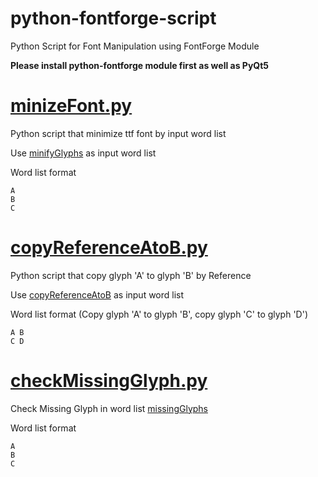 # python-fontforge-script

Python Script for Font Manipulation using FontForge Module

**Please install python-fontforge module first as well as PyQt5**

# [minizeFont.py](../../blob/master/minizeFont.py)

Python script that minimize ttf font by input word list

Use [minifyGlyphs](../../blob/master/minifyGlyphs) as input word list

Word list format
```
A
B
C
```

# [copyReferenceAtoB.py](../../blob/master/copyReferenceAtoB.py)

Python script that copy glyph 'A' to glyph 'B' by Reference

Use [copyReferenceAtoB](../../blob/master/copyReferenceAtoB) as input word list

Word list format (Copy glyph 'A' to glyph 'B', copy glyph 'C' to glyph 'D')
```
A B
C D
```

# [checkMissingGlyph.py](../../blob/master/checkMissingGlyph.py)

Check Missing Glyph in word list [missingGlyphs](../../blob/master/missingGlyphs) 

Word list format
```
A
B
C
```